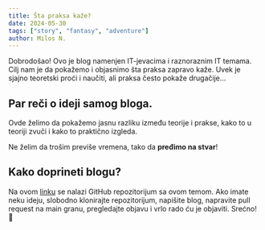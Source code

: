 ```yaml
---
title: Šta praksa kaže?
date: 2024-05-30
tags: ["story", "fantasy", "adventure"]
author: Milos N.
---
```


<!-- ![Alice in the enchanted forest](./adventure-image-alice.jpg) -->


Dobrodošao! Ovo je blog namenjen IT-jevacima i raznoraznim IT temama. Cilj nam je da pokažemo i objasnimo šta praksa zapravo kaže. Uvek je sjajno teoretski proći i naučiti, ali praksa često pokaže drugačije...

  

## Par reči o ideji samog bloga.

  

Ovde želimo da pokažemo jasnu razliku između teorije i prakse, kako to u teoriji zvuči i kako to praktično izgleda.
  

<!-- > "Welcome, traveler!" exclaimed the leader of the fairies. "We are the guardians of the enchanted forest. What brings you here?" -->

  


Ne želim da trošim previše vremena, tako da **pređimo na stvar**!

  

## Kako doprineti blogu?

  

Na ovom [linku](https://github.com/MiloshN/stapraksakaze)  se nalazi GitHub repozitorijum sa ovom temom. Ako imate neku ideju, slobodno klonirajte repozitorijum, napišite blog, napravite pull request na main granu, pregledajte objavu i vrlo rado ću je objaviti. Srećno! 👋
<!-- 
  

## The Hidden Treasure

  

Finally, the fairies led Alice to a secluded grove where a magnificent tree stood tall. The tree's trunk was adorned with sparkling gems, and its branches were laden with golden apples. The fairies explained that the tree was the guardian of the enchanted forest and the treasure she sought was hidden within.

  

Alice reached out and plucked one of the golden apples, and to her amazement, it transformed into a key. She approached the tree and inserted the key into a hidden keyhole, and the tree split open, revealing a hidden chamber filled with untold riches and ancient artifacts. -->

<!--   

## A Lesson Learned

  

![Alice in the enchanted forest](./adventure-alice-forest.jpg)

  

As Alice marveled at the treasure before her, she realized that the true treasure she had discovered was not the wealth, but the journey itself. She had learned the value of courage, perseverance, and friendship. With a heart full of gratitude, Alice bid farewell to the fairies and left the enchanted forest, forever changed by her adventure.

  

And so, Alice returned to her village, sharing tales of her remarkable adventure in the enchanted forest. Her story spread far and wide, inspiring others to embark on their own journeys of discovery.

  

And that, dear reader, is how Alice's adventure in the enchanted forest came to an end, but the memories of her courageous quest would remain with her forever.

  

> "The greatest treasure lies within the journey itself." - Alice -->